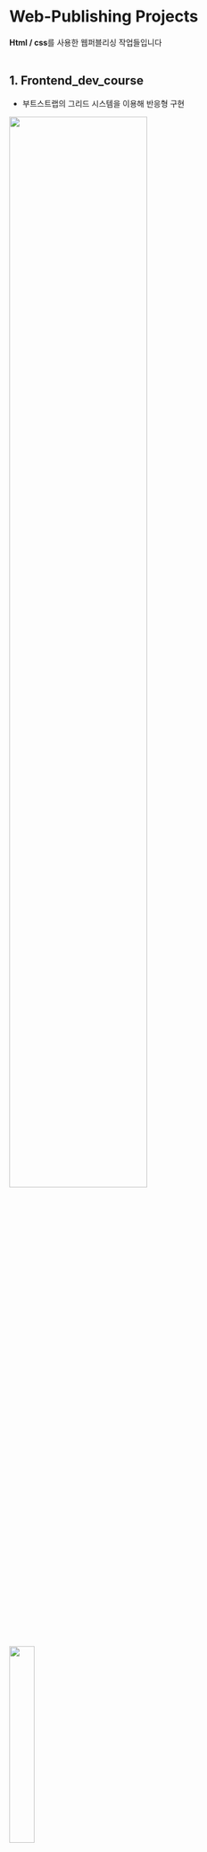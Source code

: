 # Web-Publishing  Projects 
**Html / css**를 사용한 웹퍼블리싱 작업들입니다  
</br>

## 1. Frontend_dev_course  
- 부트스트랩의 그리드 시스템을 이용해 반응형 구현

<img src="https://user-images.githubusercontent.com/81611808/122191131-68fd9980-cecd-11eb-9482-b7709f1bbd7a.png" width="70%"> 
<img src="https://user-images.githubusercontent.com/81611808/122192014-399b5c80-cece-11eb-85e1-f5df2e86fea4.png" width="30%">

</br>

## 2. LoveMe 
- **메뉴 호버 시 드롭다운 구현**
<img src="https://user-images.githubusercontent.com/81611808/122196284-12468e80-ced2-11eb-9bd4-9d3a00c2deba.png" width="70%"> 
<img src="https://user-images.githubusercontent.com/81611808/122194581-8a13b980-ced0-11eb-970e-e97578c380f0.png" width="20%"> 
</br>

## 3. Paffem
<img src="https://user-images.githubusercontent.com/81611808/122194689-a1eb3d80-ced0-11eb-96d7-230e87a334cc.png" width="70%"> 

</br>

## 4. Kakao Freiends Shop
<img src="https://user-images.githubusercontent.com/81611808/122192321-84b56f80-cece-11eb-9799-0fa68e97c965.png" width="70%"> 
</br>

##  5. Idus
<img src="https://user-images.githubusercontent.com/81611808/122193687-ab27da80-cecf-11eb-833e-6e0eed16034c.png" width="70%"> 



